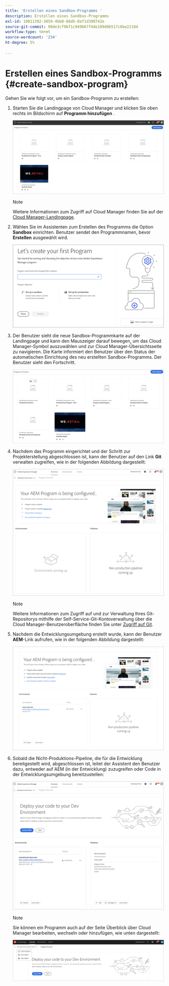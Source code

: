 ```yaml
---
title: 'Erstellen eines Sandbox-Programms '
description: Erstellen eines Sandbox-Programms
exl-id: 10011392-3059-4bb0-88db-0af1d390742e
source-git-commit: 90de3cf9bf1c949667f4de109d0b517c6be22184
workflow-type: tm+mt
source-wordcount: '234'
ht-degree: 5%

---
```


# Erstellen eines Sandbox-Programms {#create-sandbox-program}

Gehen Sie wie folgt vor, um ein Sandbox-Programm zu erstellen:

1. Starten Sie die Landingpage von Cloud Manager und klicken Sie oben rechts im Bildschirm auf **Programm hinzufügen** .

   ![](assets/first_timelogin1.png)

   >[!NOTE]
   >Weitere Informationen zum Zugriff auf Cloud Manager finden Sie auf der [Cloud Manager-Landingpage](/help/onboarding/what-is-required/navigate-to-cloud-manager.md).

1. Wählen Sie im Assistenten zum Erstellen des Programms die Option **Sandbox** einrichten. Benutzer sendet den Programmnamen, bevor **Erstellen** ausgewählt wird.

   ![](assets/create-sandbox.png)

1. Der Benutzer sieht die neue Sandbox-Programmkarte auf der Landingpage und kann den Mauszeiger darauf bewegen, um das Cloud Manager-Symbol auszuwählen und zur Cloud Manager-Übersichtsseite zu navigieren. Die Karte informiert den Benutzer über den Status der automatischen Einrichtung des neu erstellten Sandbox-Programms. Der Benutzer sieht den Fortschritt.

   ![](assets/program-create-setupdemo2.png)

1. Nachdem das Programm eingerichtet und der Schritt zur Projekterstellung abgeschlossen ist, kann der Benutzer auf den Link **Git** verwalten zugreifen, wie in der folgenden Abbildung dargestellt:

   ![](assets/create-program4.png)

   >[!NOTE]
   >
   >Weitere Informationen zum Zugriff auf und zur Verwaltung Ihres Git-Repositorys mithilfe der Self-Service-Git-Kontoverwaltung über die Cloud Manager-Benutzeroberfläche finden Sie unter [Zugriff auf Git](/help/implementing/cloud-manager/accessing-git.md).


1. Nachdem die Entwicklungsumgebung erstellt wurde, kann der Benutzer **AEM**-Link aufrufen, wie in der folgenden Abbildung dargestellt:

   ![](assets/create-program-5.png)

1. Sobald die Nicht-Produktions-Pipeline, die für die Entwicklung bereitgestellt wird, abgeschlossen ist, leitet der Assistent den Benutzer dazu, entweder auf AEM (in der Entwicklung) zuzugreifen oder Code in der Entwicklungsumgebung bereitzustellen:

   ![](assets/create-program-setup-deploy.png)

   >[!NOTE]
   >Sie können ein Programm auch auf der Seite Überblick über Cloud Manager bearbeiten, wechseln oder hinzufügen, wie unten dargestellt:

   ![](assets/create-program-a1.png)
